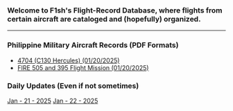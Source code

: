 ### Welcome to F1sh's Flight-Record Database, where flights from certain aircraft are cataloged and (hopefully) organized.
---
### Philippine Military Aircraft Records (PDF Formats)
- [4704 (C130 Hercules) (01/20/2025)](FlightDataBase/4704_C130_Herc_01_20_2024.pdf)
- [FIRE 505 and 395 Flight Mission (01/20/2025)](FlightDataBase/FIRE505_FIRE395_MD_520MG_02_20_2024.pdf)

### Daily Updates (Even if not sometimes)
[Jan - 21 - 2025](DailyUpdates/Jan-21-2025Flights.md)
[Jan - 22 - 2025](DailyUpdates/Jan-22-2025Flights.md)
